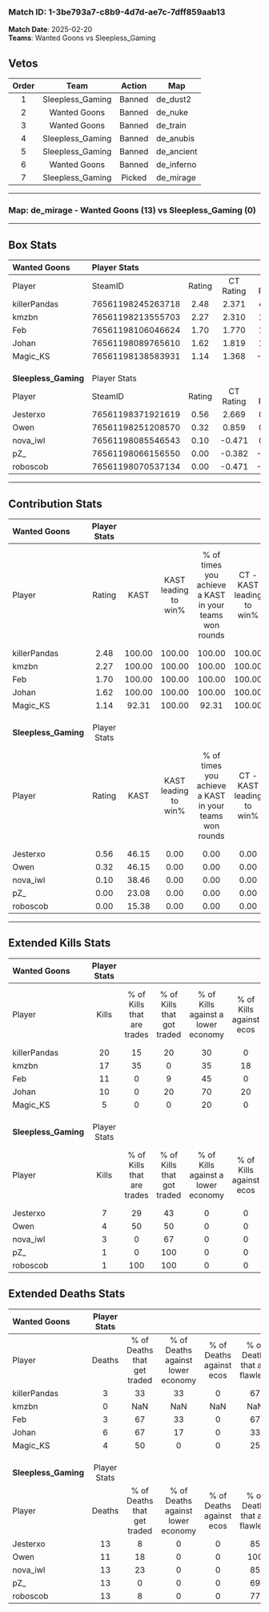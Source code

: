 ### Match ID: 1-3be793a7-c8b9-4d7d-ae7c-7dff859aab13  
**Match Date**: 2025-02-20  
**Teams**: Wanted Goons vs Sleepless_Gaming  

## Vetos  

| Order | Team | Action | Map |
| :---: | :--: | :----: | --- |
| 1 | Sleepless_Gaming | Banned | de_dust2 |
| 2 | Wanted Goons | Banned | de_nuke |
| 3 | Wanted Goons | Banned | de_train |
| 4 | Sleepless_Gaming | Banned | de_anubis |
| 5 | Sleepless_Gaming | Banned | de_ancient |
| 6 | Wanted Goons | Banned | de_inferno |
| 7 | Sleepless_Gaming | Picked | de_mirage |

---  

### **Map**: de_mirage - Wanted Goons (13) vs Sleepless_Gaming (0)  
---  

## Box Stats  

| **Wanted Goons**     | Player Stats      |        |           |          |        |       |       |         |        |       |     |
| :- | :- | :-: | :-: | :-: | :-: | :-: | :-: | :-: | :-: | :-: | :-: |
| Player               | SteamID           | Rating | CT Rating | T Rating |  KAST  |  ADR  | Kills | Assists | Deaths |  K/D  | HS% |
| killerPandas         | 76561198245263718 |  2.48  |   2.371   |  4.341   | 100.00 | 143.0 |  20   |    3    |   3    | 6.67  | 40  |
| kmzbn                | 76561198213555703 |  2.27  |   2.310   |  1.752   | 100.00 | 100.7 |  17   |    3    |   0    | 17.00 | 35  |
| Feb                  | 76561198106046624 |  1.70  |   1.770   |  1.893   | 100.00 | 88.1  |  11   |    2    |   3    | 3.67  | 72  |
| Johan                | 76561198089765610 |  1.62  |   1.819   |  1.301   | 100.00 | 102.5 |  10   |   10    |   6    | 1.67  | 60  |
| Magic_KS             | 76561198138583931 |  1.14  |   1.368   |  -0.471  | 92.31  | 56.0  |   5   |    8    |   4    | 1.25  | 60  |
|                      |                   |        |           |          |        |       |       |         |        |       |     |
|                      |                   |        |           |          |        |       |       |         |        |       |     |
|                      |                   |        |           |          |        |       |       |         |        |       |     |
| **Sleepless_Gaming** | Player Stats      |        |           |          |        |       |       |         |        |       |     |
| Player               | SteamID           | Rating | CT Rating | T Rating |  KAST  |  ADR  | Kills | Assists | Deaths |  K/D  | HS% |
| Jesterxo             | 76561198371921619 |  0.56  |   2.669   |  0.429   | 46.15  | 69.4  |   7   |    1    |   13   | 0.54  | 71  |
| Owen                 | 76561198251208570 |  0.32  |   0.859   |  0.415   | 46.15  | 32.2  |   4   |    0    |   11   | 0.36  | 100 |
| nova_iwl             | 76561198085546543 |  0.10  |  -0.471   |  0.283   | 38.46  | 24.4  |   3   |    2    |   13   | 0.23  | 33  |
| pZ_                  | 76561198066156550 |  0.00  |  -0.382   |  -0.098  | 23.08  | 31.5  |   1   |    2    |   13   | 0.08  | 100 |
| roboscob             | 76561198070537134 |  0.00  |  -0.471   |  -0.168  | 15.38  | 18.8  |   1   |    0    |   13   | 0.08  | 100 |
---  

## Contribution Stats  

| **Wanted Goons**     | Player Stats |        |                      |                                                        |                           |                                                             |                          |                                                            |
| :- | :-: | :-: | :-: | :-: | :-: | :-: | :-: | :-: |
| Player               |    Rating    |  KAST  | KAST leading to win% | % of times you achieve a KAST in your teams won rounds | CT - KAST leading to win% | CT - % of times you achieve a KAST in your teams won rounds | T - KAST leading to win% | T - % of times you achieve a KAST in your teams won rounds |
| killerPandas         |     2.48     | 100.00 |        100.00        |                         100.00                         |          100.00           |                           100.00                            |          100.00          |                           100.00                           |
| kmzbn                |     2.27     | 100.00 |        100.00        |                         100.00                         |          100.00           |                           100.00                            |          100.00          |                           100.00                           |
| Feb                  |     1.70     | 100.00 |        100.00        |                         100.00                         |          100.00           |                           100.00                            |          100.00          |                           100.00                           |
| Johan                |     1.62     | 100.00 |        100.00        |                         100.00                         |          100.00           |                           100.00                            |          100.00          |                           100.00                           |
| Magic_KS             |     1.14     | 92.31  |        100.00        |                         92.31                          |          100.00           |                           100.00                            |           0.00           |                            0.00                            |
|                      |              |        |                      |                                                        |                           |                                                             |                          |                                                            |
|                      |              |        |                      |                                                        |                           |                                                             |                          |                                                            |
|                      |              |        |                      |                                                        |                           |                                                             |                          |                                                            |
| **Sleepless_Gaming** | Player Stats |        |                      |                                                        |                           |                                                             |                          |                                                            |
| Player               |    Rating    |  KAST  | KAST leading to win% | % of times you achieve a KAST in your teams won rounds | CT - KAST leading to win% | CT - % of times you achieve a KAST in your teams won rounds | T - KAST leading to win% | T - % of times you achieve a KAST in your teams won rounds |
| Jesterxo             |     0.56     | 46.15  |         0.00         |                          0.00                          |           0.00            |                            0.00                             |           0.00           |                            0.00                            |
| Owen                 |     0.32     | 46.15  |         0.00         |                          0.00                          |           0.00            |                            0.00                             |           0.00           |                            0.00                            |
| nova_iwl             |     0.10     | 38.46  |         0.00         |                          0.00                          |           0.00            |                            0.00                             |           0.00           |                            0.00                            |
| pZ_                  |     0.00     | 23.08  |         0.00         |                          0.00                          |           0.00            |                            0.00                             |           0.00           |                            0.00                            |
| roboscob             |     0.00     | 15.38  |         0.00         |                          0.00                          |           0.00            |                            0.00                             |           0.00           |                            0.00                            |
---  

## Extended Kills Stats  

| **Wanted Goons**     | Player Stats |                            |                            |                                    |                         |                              |                                 |                                       |                    |           |
| :- | :-: | :-: | :-: | :-: | :-: | :-: | :-: | :-: | :-: | :-: |
| Player               |    Kills     | % of Kills that are trades | % of Kills that got traded | % of Kills against a lower economy | % of Kills against ecos | % of Kills that are flawless | % of Kills that are close duels | % of Kills that are assisted by flash | Pistol Round Kills | AWP Kills |
| killerPandas         |      20      |             15             |             20             |                 30                 |            0            |              80              |                5                |                   0                   |         8          |     5     |
| kmzbn                |      17      |             35             |             0              |                 35                 |           18            |              71              |                6                |                  18                   |         0          |     1     |
| Feb                  |      11      |             0              |             9              |                 45                 |            0            |              82              |                0                |                   0                   |         0          |     3     |
| Johan                |      10      |             0              |             20             |                 70                 |           20            |              90              |                0                |                  10                   |         0          |     0     |
| Magic_KS             |      5       |             0              |             0              |                 20                 |            0            |              80              |                0                |                   0                   |         0          |     0     |
|                      |              |                            |                            |                                    |                         |                              |                                 |                                       |                    |           |
|                      |              |                            |                            |                                    |                         |                              |                                 |                                       |                    |           |
|                      |              |                            |                            |                                    |                         |                              |                                 |                                       |                    |           |
| **Sleepless_Gaming** | Player Stats |                            |                            |                                    |                         |                              |                                 |                                       |                    |           |
| Player               |    Kills     | % of Kills that are trades | % of Kills that got traded | % of Kills against a lower economy | % of Kills against ecos | % of Kills that are flawless | % of Kills that are close duels | % of Kills that are assisted by flash | Pistol Round Kills | AWP Kills |
| Jesterxo             |      7       |             29             |             43             |                 0                  |            0            |              57              |               14                |                   0                   |         0          |     3     |
| Owen                 |      4       |             50             |             50             |                 0                  |            0            |              75              |               25                |                   0                   |         0          |     1     |
| nova_iwl             |      3       |             0              |             67             |                 0                  |            0            |              33              |                0                |                   0                   |         1          |     0     |
| pZ_                  |      1       |             0              |            100             |                 0                  |            0            |             100              |                0                |                   0                   |         0          |     0     |
| roboscob             |      1       |            100             |            100             |                 0                  |            0            |              0               |                0                |                   0                   |         0          |     0     |
## Extended Deaths Stats  

| **Wanted Goons**     | Player Stats |                             |                                   |                          |                               |                            |                           |               |
| :- | :-: | :-: | :-: | :-: | :-: | :-: | :-: | :-: |
| Player               |    Deaths    | % of Deaths that get traded | % of Deaths against lower economy | % of Deaths against ecos | % of Deaths that are flawless | % of Deaths that are close | % of Deaths while blinded | Deaths to AWP |
| killerPandas         |      3       |             33              |                33                 |            0             |              67               |             0              |             0             |       0       |
| kmzbn                |      0       |             NaN             |                NaN                |           NaN            |              NaN              |            NaN             |            NaN            |     null      |
| Feb                  |      3       |             67              |                33                 |            0             |              67               |             0              |             0             |       0       |
| Johan                |      6       |             67              |                17                 |            0             |              33               |             0              |             0             |       1       |
| Magic_KS             |      4       |             50              |                 0                 |            0             |              25               |             50             |             0             |       0       |
|                      |              |                             |                                   |                          |                               |                            |                           |               |
|                      |              |                             |                                   |                          |                               |                            |                           |               |
|                      |              |                             |                                   |                          |                               |                            |                           |               |
| **Sleepless_Gaming** | Player Stats |                             |                                   |                          |                               |                            |                           |               |
| Player               |    Deaths    | % of Deaths that get traded | % of Deaths against lower economy | % of Deaths against ecos | % of Deaths that are flawless | % of Deaths that are close | % of Deaths while blinded | Deaths to AWP |
| Jesterxo             |      13      |              8              |                 0                 |            0             |              85               |             0              |             0             |       3       |
| Owen                 |      11      |             18              |                 0                 |            0             |              100              |             0              |            18             |       2       |
| nova_iwl             |      13      |             23              |                 0                 |            0             |              85               |             0              |             8             |       1       |
| pZ_                  |      13      |              0              |                 0                 |            0             |              69               |             15             |             0             |       1       |
| roboscob             |      13      |              8              |                 0                 |            0             |              77               |             0              |             8             |       1       |
